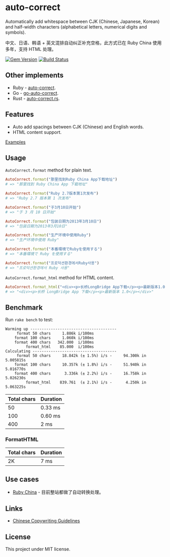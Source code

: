 # auto-correct

Automatically add whitespace between CJK (Chinese, Japanese, Korean) and half-width characters (alphabetical letters, numerical digits and symbols).

中文、日语、韩语 + 英文混排自动纠正补充空格，此方式已在 Ruby China 使用多年，支持 HTML 处理。

[![Gem Version](https://badge.fury.io/rb/auto-correct.svg)](https://rubygems.org/gems/auto-correct) [![Build
Status](https://api.travis-ci.org/huacnlee/auto-correct.svg?branch=master&.svg)](http://travis-ci.org/huacnlee/auto-correct)


## Other implements

- Ruby - [auto-correct](https://github.com/huacnlee/auto-correct).
- Go - [go-auto-correct](https://github.com/huacnlee/go-auto-correct).
- Rust - [auto-correct.rs](https://github.com/huacnlee/auto-correct.rs).

## Features

- Auto add spacings between CJK (Chinese) and English words.
- HTML content support.

[Examples](https://github.com/huacnlee/auto-correct/blob/master/test/format_test.rb)

## Usage

`AutoCorrect.format` method for plain text.

```ruby
AutoCorrect.format("那里找到Ruby China App下载地址")
# => "那里找到 Ruby China App 下载地址"

AutoCorrect.format("Ruby 2.7版本第1次发布")
# => "Ruby 2.7 版本第 1 次发布"

AutoCorrect.format("于3月10日开始")
# => "于 3 月 10 日开始"

AutoCorrect.format("包装日期为2013年3月10日")
# => "包装日期为2013年3月10日"

AutoCorrect.format("生产环境中使用Ruby")
# => "生产环境中使用 Ruby"

AutoCorrect.format("本番環境でRubyを使用する")
# => "本番環境で Ruby を使用する"

AutoCorrect.format("프로덕션환경에서Ruby사용")
# => "프로덕션환경에서 Ruby 사용"
```

`AutoCorrect.format_html` method for HTML content.

```ruby
AutoCorrect.format_html("<div><p>长桥LongBridge App下载</p><p>最新版本1.0</p></div>")
# => "<div><p>长桥 LongBridge App 下载</p><p>最新版本 1.0</p></div>"
```

## Benchmark

Run `rake bench` to test:

```
Warming up --------------------------------------
     format 50 chars     1.886k i/100ms
    format 100 chars     1.060k i/100ms
    format 400 chars   342.000  i/100ms
         format_html    85.000  i/100ms
Calculating -------------------------------------
     format 50 chars     18.842k (± 1.5%) i/s -     94.300k in   5.005815s
    format 100 chars     10.357k (± 1.8%) i/s -     51.940k in   5.016770s
    format 400 chars      3.336k (± 2.2%) i/s -     16.758k in   5.026230s
         format_html    839.761  (± 2.1%) i/s -      4.250k in   5.063225s
```

| Total chars | Duration |
| ----- | ------- |
| 50  | 0.33 ms |
| 100  | 0.60 ms |
| 400  | 2 ms |

### FormatHTML

| Total chars | Duration |
| ----- | ------- |
| 2K  | 7 ms |

## Use cases

* [Ruby China](https://ruby-china.org) - 目前整站都做了自动转换处理。

## Links

* [Chinese Copywriting Guidelines](https://github.com/sparanoid/chinese-copywriting-guidelines)

## License

This project under MIT license.
